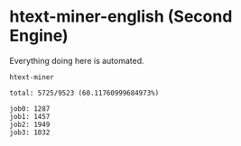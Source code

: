 # htext-miner-english (Second Engine)

Everything doing here is automated.

```
htext-miner

total: 5725/9523 (60.11760999684973%)

job0: 1287
job1: 1457
job2: 1949
job3: 1032
```